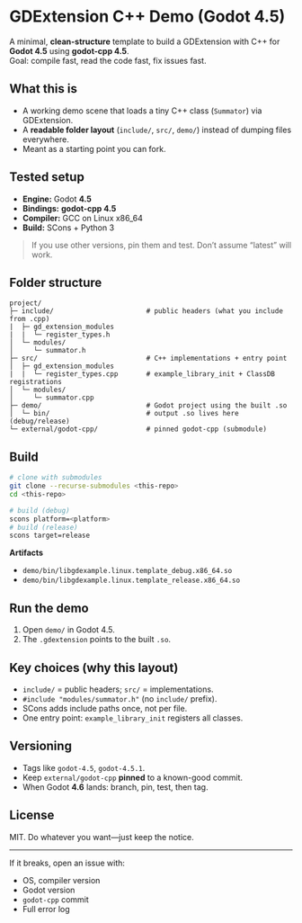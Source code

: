 # GDExtension C++ Demo (Godot 4.5)

A minimal, **clean-structure** template to build a GDExtension with C++ for **Godot 4.5** using **godot-cpp 4.5**.  
Goal: compile fast, read the code fast, fix issues fast.

## What this is
- A working demo scene that loads a tiny C++ class (`Summator`) via GDExtension.
- A **readable folder layout** (`include/`, `src/`, `demo/`) instead of dumping files everywhere.
- Meant as a starting point you can fork.

## Tested setup
- **Engine:** Godot **4.5**
- **Bindings:** **godot-cpp 4.5**
- **Compiler:** GCC on Linux x86_64
- **Build:** SCons + Python 3

> If you use other versions, pin them and test. Don’t assume “latest” will work.

## Folder structure
```
project/
├─ include/                       # public headers (what you include from .cpp)
|  ├─ gd_extension_modules
|  |  └─ register_types.h
│  └─ modules/
│     └─ summator.h
├─ src/                           # C++ implementations + entry point
│  ├─ gd_extension_modules        
|  |  └─ register_types.cpp       # example_library_init + ClassDB registrations
│  └─ modules/
│     └─ summator.cpp
├─ demo/                          # Godot project using the built .so
│  └─ bin/                        # output .so lives here (debug/release)
└─ external/godot-cpp/            # pinned godot-cpp (submodule)
```

## Build
```bash
# clone with submodules
git clone --recurse-submodules <this-repo>
cd <this-repo>

# build (debug)
scons platform=<platform>
# build (release)
scons target=release
```

**Artifacts**
- `demo/bin/libgdexample.linux.template_debug.x86_64.so`
- `demo/bin/libgdexample.linux.template_release.x86_64.so`

## Run the demo
1. Open `demo/` in Godot 4.5.
2. The `.gdextension` points to the built `.so`.

## Key choices (why this layout)
- `include/` = public headers; `src/` = implementations.  
- `#include "modules/summator.h"` (no `include/` prefix).  
- SCons adds include paths once, not per file.  
- One entry point: `example_library_init` registers all classes.

## Versioning
- Tags like `godot-4.5`, `godot-4.5.1`.  
- Keep `external/godot-cpp` **pinned** to a known-good commit.  
- When Godot **4.6** lands: branch, pin, test, then tag.

## License
MIT. Do whatever you want—just keep the notice.

---

If it breaks, open an issue with:
- OS, compiler version
- Godot version
- `godot-cpp` commit
- Full error log
